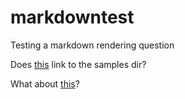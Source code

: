 # markdowntest
Testing a markdown rendering question


Does [this](/config/samples) link to the samples dir?

What about [this](config/samples)?
